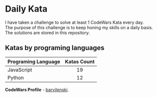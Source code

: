 # Daily Kata

I have taken a challenge to solve at least 1 CodeWars Kata every day.  
The purpose of this challenge is to keep honing my skills on a daily basis.  
The solutions are stored in this repository.

## Katas by programing languages

| Programing Language | Katas Count |
| ------------------- | :---------: |
| JavaScript          |          19 |
| Python              |          12 |


**CodeWars Profile** - [barvilenski](https://www.codewars.com/users/vbarv24).
